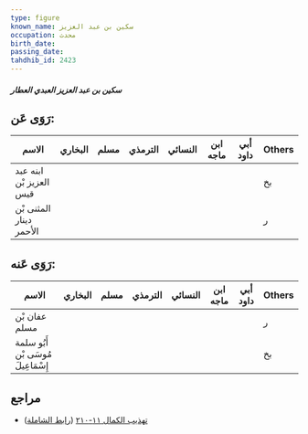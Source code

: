 ```yaml
---
type: figure
known_name: سكين بن عبد العزيز
occupation: محدث
birth_date:
passing_date:
tahdhib_id: 2423
---
```

##### سكين بن عبد العزيز العبدي العطار

## رَوَى عَن:
| الاسم                   | البخاري | مسلم | الترمذي | النسائي | ابن ماجه | أبي داود | Others |
| ----------------------- | ------- | ---- | ------- | ------- | -------- | -------- | ------ |
| ابنه عبد العزيز بْن قيس |         |      |         |         |          |          | بخ     |
| المثنى بْن دينار الأحمر |         |      |         |         |          |          | ر      |
## رَوَى عَنه:
| الاسم                              | البخاري | مسلم | الترمذي | النسائي | ابن ماجه | أبي داود | Others |
| ---------------------------------- | ------- | ---- | ------- | ------- | -------- | -------- | ------ |
| عفان بْن مسلم                      |         |      |         |         |          |          | ر      |
| أَبُو سلمة مُوسَى بْن إِسْمَاعِيلَ |         |      |         |         |          |          | بخ     |
## مراجع
- [تهذيب الكمال ١١-٢١٠](obsidian://open?vault=Tahdhib-al-Kamal&file=Figures/٢٤٢٣-سكين%20بن%20عبد%20العزيز%20العبدي%20العطار) ([رابط الشاملة](https://shamela.ws/book/3722/5530))